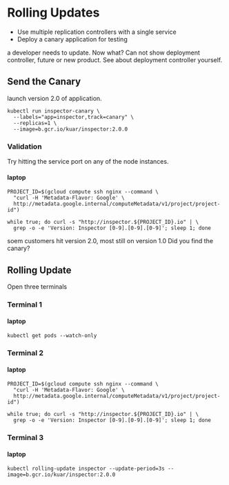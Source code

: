 # Rolling Updates

* Use multiple replication controllers with a single service
* Deploy a canary application for testing

a developer needs to update. Now what?
Can not show deployment controller, future or new product. See about deployment controller yourself.
## Send the Canary
launch version 2.0 of application. 
```
kubectl run inspector-canary \
  --labels="app=inspector,track=canary" \
  --replicas=1 \
  --image=b.gcr.io/kuar/inspector:2.0.0
```

### Validation

Try hitting the service port on any of the node instances.

#### laptop

```
PROJECT_ID=$(gcloud compute ssh nginx --command \
  "curl -H 'Metadata-Flavor: Google' \
  http://metadata.google.internal/computeMetadata/v1/project/project-id")
```

```
while true; do curl -s "http://inspector.${PROJECT_ID}.io" | \
  grep -o -e 'Version: Inspector [0-9].[0-9].[0-9]'; sleep 1; done
```
soem customers hit version 2.0, most still on version 1.0
Did you find the canary?

## Rolling Update

Open three terminals

### Terminal 1

#### laptop

```
kubectl get pods --watch-only
```

### Terminal 2

#### laptop

```
PROJECT_ID=$(gcloud compute ssh nginx --command \
  "curl -H 'Metadata-Flavor: Google' \
  http://metadata.google.internal/computeMetadata/v1/project/project-id")
```

```
while true; do curl -s "http://inspector.${PROJECT_ID}.io" | \
  grep -o -e 'Version: Inspector [0-9].[0-9].[0-9]'; sleep 1; done
```

### Terminal 3

#### laptop

```
kubectl rolling-update inspector --update-period=3s --image=b.gcr.io/kuar/inspector:2.0.0
```
